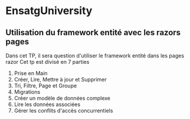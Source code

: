 # EnsatgUniversity
## Utilisation du framework entité avec les razors pages
Dans cet TP, il sera question d'utiliser le framework entité dans les pages razor
Cet tp est divisé en 7 parties
1. Prise en Main
2. Créer, Lire, Mettre à jour et Supprimer
3. Tri, Filtre, Page et Groupe
4. Migrations
5. Créer un modèle de données complexe
6. Lire les données associées
7. Gérer les conflits d'accès concurrentiels
